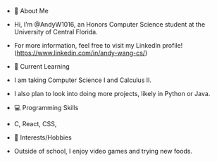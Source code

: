 - 👋 About Me
- Hi, I’m @AndyW1016, an Honors Computer Science student at the University of Central Florida.
- For more information, feel free to visit my LinkedIn profile! (https://www.linkedin.com/in/andy-wang-cs/)
  
- 🌱 Current Learning
- I am taking Computer Science I and Calculus II.
- I also plan to look into doing more projects, likely in Python or Java.

- 💻 Programming Skills
- C, React, CSS,
  
- 👀 Interests/Hobbies 
-  Outside of school, I enjoy video games and trying new foods.

